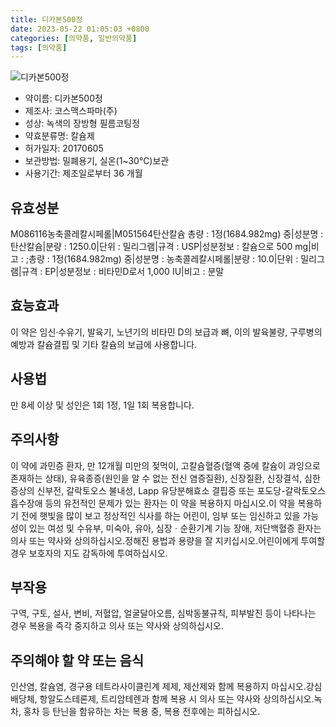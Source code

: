 ```yaml
---
title: 디카본500정
date: 2023-05-22 01:05:03 +0800
categories: [의약품, 일반의약품]
tags: [의약품]
---
```

![디카본500정](https://nedrug.mfds.go.kr/pbp/cmn/itemImageDownload/150471247127400065)

- 약이름: 디카본500정
- 제조사: 코스맥스파마(주)
- 성상: 녹색의 장방형 필름코팅정
- 약효분류명: 칼슘제
- 허가일자: 20170605
- 보관방법: 밀폐용기, 실온(1~30℃)보관
- 사용기간: 제조일로부터 36 개월
## 유효성분
M086116농축콜레칼시페롤|M051564탄산칼슘
총량 : 1정(1684.982mg) 중|성분명 : 탄산칼슘|분량 : 1250.0|단위 : 밀리그램|규격 : USP|성분정보 : 칼슘으로 500 mg|비고 : ;총량 : 1정(1684.982mg) 중|성분명 : 농축콜레칼시페롤|분량 : 10.0|단위 : 밀리그램|규격 : EP|성분정보 : 비타민D로서 1,000 IU|비고 : 분말
## 효능효과
이 약은 임신·수유기, 발육기, 노년기의 비타민 D의 보급과 뼈, 이의 발육불량, 구루병의 예방과 칼슘결핍 및 기타 칼슘의 보급에 사용합니다.
## 사용법
만 8세 이상 및 성인은 1회 1정, 1일 1회 복용합니다.
## 주의사항
이 약에 과민증 환자, 만 12개월 미만의 젖먹이, 고칼슘혈증(혈액 중에 칼슘이 과잉으로 존재하는 상태), 유육종증(원인을 알 수 없는 전신 염증질환), 신장질환, 신장결석, 심한 증상의 신부전, 갈락토오스 불내성, Lapp 유당분해효소 결핍증 또는 포도당-갈락토오스 흡수장애 등의 유전적인 문제가 있는 환자는 이 약을 복용하지 마십시오.이 약을 복용하기 전에 햇빛을 많이 보고 정상적인 식사를 하는 어린이, 임부 또는 임신하고 있을 가능성이 있는 여성 및 수유부, 미숙아, 유아, 심장ㆍ순환기계 기능 장애, 저단백혈증 환자는 의사 또는 약사와 상의하십시오.정해진 용법과 용량을 잘 지키십시오.어린이에게 투여할 경우 보호자의 지도 감독하에 투여하십시오.
## 부작용
구역, 구토, 설사, 변비, 저혈압, 얼굴달아오름, 심박동불규칙, 피부발진 등이 나타나는 경우 복용을 즉각 중지하고 의사 또는 약사와 상의하십시오.
## 주의해야 할 약 또는 음식
인산염, 칼슘염, 경구용 테트라사이클린계 제제, 제산제와 함께 복용하지 마십시오.강심배당체, 항알도스테론제, 트리암테렌과 함께 복용 시 의사 또는 약사와 상의하십시오.녹차, 홍차 등 탄닌을 함유하는 차는 복용 중, 복용 전후에는 피하십시오.
